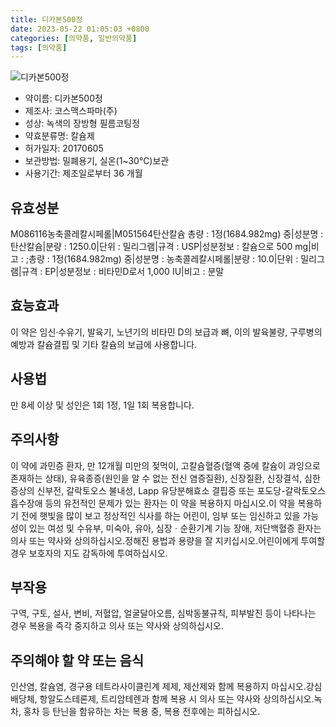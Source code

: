 ```yaml
---
title: 디카본500정
date: 2023-05-22 01:05:03 +0800
categories: [의약품, 일반의약품]
tags: [의약품]
---
```

![디카본500정](https://nedrug.mfds.go.kr/pbp/cmn/itemImageDownload/150471247127400065)

- 약이름: 디카본500정
- 제조사: 코스맥스파마(주)
- 성상: 녹색의 장방형 필름코팅정
- 약효분류명: 칼슘제
- 허가일자: 20170605
- 보관방법: 밀폐용기, 실온(1~30℃)보관
- 사용기간: 제조일로부터 36 개월
## 유효성분
M086116농축콜레칼시페롤|M051564탄산칼슘
총량 : 1정(1684.982mg) 중|성분명 : 탄산칼슘|분량 : 1250.0|단위 : 밀리그램|규격 : USP|성분정보 : 칼슘으로 500 mg|비고 : ;총량 : 1정(1684.982mg) 중|성분명 : 농축콜레칼시페롤|분량 : 10.0|단위 : 밀리그램|규격 : EP|성분정보 : 비타민D로서 1,000 IU|비고 : 분말
## 효능효과
이 약은 임신·수유기, 발육기, 노년기의 비타민 D의 보급과 뼈, 이의 발육불량, 구루병의 예방과 칼슘결핍 및 기타 칼슘의 보급에 사용합니다.
## 사용법
만 8세 이상 및 성인은 1회 1정, 1일 1회 복용합니다.
## 주의사항
이 약에 과민증 환자, 만 12개월 미만의 젖먹이, 고칼슘혈증(혈액 중에 칼슘이 과잉으로 존재하는 상태), 유육종증(원인을 알 수 없는 전신 염증질환), 신장질환, 신장결석, 심한 증상의 신부전, 갈락토오스 불내성, Lapp 유당분해효소 결핍증 또는 포도당-갈락토오스 흡수장애 등의 유전적인 문제가 있는 환자는 이 약을 복용하지 마십시오.이 약을 복용하기 전에 햇빛을 많이 보고 정상적인 식사를 하는 어린이, 임부 또는 임신하고 있을 가능성이 있는 여성 및 수유부, 미숙아, 유아, 심장ㆍ순환기계 기능 장애, 저단백혈증 환자는 의사 또는 약사와 상의하십시오.정해진 용법과 용량을 잘 지키십시오.어린이에게 투여할 경우 보호자의 지도 감독하에 투여하십시오.
## 부작용
구역, 구토, 설사, 변비, 저혈압, 얼굴달아오름, 심박동불규칙, 피부발진 등이 나타나는 경우 복용을 즉각 중지하고 의사 또는 약사와 상의하십시오.
## 주의해야 할 약 또는 음식
인산염, 칼슘염, 경구용 테트라사이클린계 제제, 제산제와 함께 복용하지 마십시오.강심배당체, 항알도스테론제, 트리암테렌과 함께 복용 시 의사 또는 약사와 상의하십시오.녹차, 홍차 등 탄닌을 함유하는 차는 복용 중, 복용 전후에는 피하십시오.
